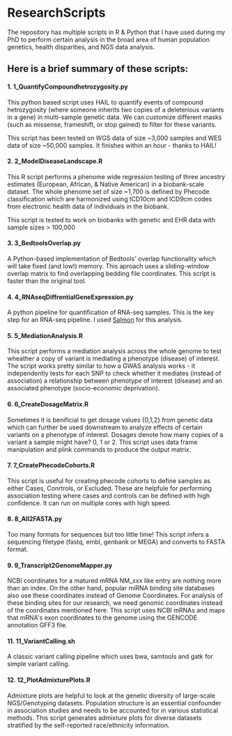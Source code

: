 # ResearchScripts
The repository has multiple scripts in R &amp; Python that I have used during my PhD to perform certain analysis in the broad area of human population genetics, health disparities, and NGS data analysis.

## Here is a brief summary of these scripts:

#### 1.  1_QuantifyCompoundhetrozygosity.py
This python based script uses HAIL to quantify events of compound hetrozygosity (where someone inherits two copies of a deleterious variants in a gene) in multi-sample genetic data. We can customize different masks (such as missense, frameshift, or stop gained) to filter for these variants. 

This script has been tested on WGS data of size ~3,000 samples and WES data of size ~50,000 samples. It finishes within an hour - thanks to HAIL!


#### 2. 2_ModelDiseaseLandscape.R
This R script performs a phenome wide regression testing of three ancestry estimates (European, African, & Native American) in a biobank-scale dataset. The whole phenome set of size ~1,700 is defined by Phecode classification which are harmonized using ICD10cm and ICD9cm codes from electronic health data of individuals in the biobank. 

This script is tested to work on biobanks with genetic and EHR data with sample sizes > 100,000


#### 3. 3_BedtoolsOverlap.py
A Python-based implementation of Bedtools' overlap functionality which will take fixed (and low!) memory. This aproach uses a sliding-window overlap matrix to find overlapping bedding file coordinates. This script is faster than the original tool.


#### 4. 4_RNAseqDiffrentialGeneExpression.py
A python pipeline for quantification of RNA-seq samples. This is the key step for an RNA-seq pipeline. I used [Salmon](https://combine-lab.github.io/salmon/) for this analysis.


#### 5. 5_MediationAnalysis.R
This script performs a mediation analysis across the whole genome to test wheather a copy of variant is mediating a phenotype (disease) of interest. The script works pretty similar to how a GWAS analysis works - it independently tests for each SNP to check whether it mediates (instead of association) a relationship between phenotype of interest (disease) and an associated phenotype (socio-economic deprivation).


#### 6. 6_CreateDosageMatrix.R
Sometimes it is benificial to get dosage values {0,1,2} from genetic data which can further be used downstream to analyze effects of certain variants on a phenotype of interest. Dosages denote how many copies of a variant a sample might have? 0, 1 or 2. This script uses data frame manipulation and plink commands to produce the output matrix.


#### 7. 7_CreatePhecodeCohorts.R

This script is useful for creating phecode cohorts to define samples as either Cases, Conrtrols, or Excluded. These are helpfule for performing association testing where cases and controls can be defined with high confidence. It can run on multiple cores with high speed.

#### 8. 8_All2FASTA.py
Too many formats for sequences but too little time! This script infers a sequencing filetype (fastq, embl, genbank or MEGA) and converts to FASTA format.

#### 9. 9_Transcript2GenomeMapper.py
NCBI coordinates for a matured mRNA NM_xxx like entry are nothing more than an index. On the other hand, popular miRNA binding site databases also use these coordinates instead of Genome Coordinates. For analysis of these binding sites for our research, we need genomic coordinates instead of the coordinates mentioned here. This script uses NCBI mRNAs and maps that mRNA's exon coordinates to the genome using the GENCODE annotation GFF3 file. 

#### 11. 11_VariantCalling.sh
A classic variant calling pipeline which uses bwa, samtools and gatk for simple variant calling.

#### 12. 12_PlotAdmixturePlots.R
Admixture plots are helpful to look at the genetic diversity of large-scale NGS/Genotyping datasets. Population structure is an essential confounder in association studies and needs to be accounted for in various statistical methods. This script generates admixture plots for diverse datasets stratified by the self-reported race/ethnicity information.



